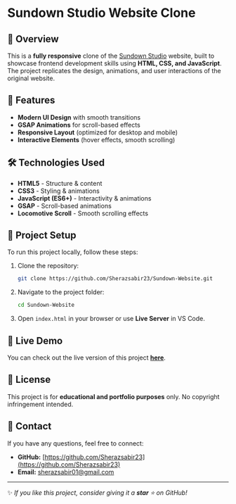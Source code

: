 # Sundown Studio Website Clone

## 📌 Overview
This is a **fully responsive** clone of the [Sundown Studio](https://sundown-studio.com/) website, built to showcase frontend development skills using **HTML, CSS, and JavaScript**. The project replicates the design, animations, and user interactions of the original website.

## 🚀 Features
- **Modern UI Design** with smooth transitions
- **GSAP Animations** for scroll-based effects
- **Responsive Layout** (optimized for desktop and mobile)
- **Interactive Elements** (hover effects, smooth scrolling)

## 🛠️ Technologies Used
- **HTML5** - Structure & content
- **CSS3** - Styling & animations
- **JavaScript (ES6+)** - Interactivity & animations
- **GSAP** - Scroll-based animations
- **Locomotive Scroll** - Smooth scrolling effects

## 📂 Project Setup
To run this project locally, follow these steps:

1. Clone the repository:
   ```bash
   git clone https://github.com/Sherazsabir23/Sundown-Website.git
   ```
2. Navigate to the project folder:
   ```bash
   cd Sundown-Website
   ```
3. Open `index.html` in your browser or use **Live Server** in VS Code.

## 📌 Live Demo
You can check out the live version of this project **[here](your-live-demo-link)**.

## 📜 License
This project is for **educational and portfolio purposes** only. No copyright infringement intended.

## 📩 Contact
If you have any questions, feel free to connect:
- **GitHub:** [https://github.com/Sherazsabir23](https://github.com/Sherazsabir23)
- **Email:** sherazsabir01@gmail.com

---
✨ _If you like this project, consider giving it a **star** ⭐ on GitHub!_

